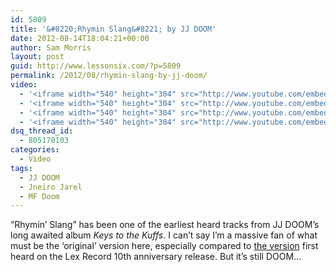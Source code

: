 ```yaml
---
id: 5809
title: '&#8220;Rhymin Slang&#8221; by JJ DOOM'
date: 2012-08-14T18:04:21+00:00
author: Sam Morris
layout: post
guid: http://www.lessonsix.com/?p=5809
permalink: /2012/08/rhymin-slang-by-jj-doom/
video:
  - '<iframe width="540" height="304" src="http://www.youtube.com/embed/Gt4TBVmN0Fk" frameborder="0" allowfullscreen></iframe>'
  - '<iframe width="540" height="304" src="http://www.youtube.com/embed/Gt4TBVmN0Fk" frameborder="0" allowfullscreen></iframe>'
  - '<iframe width="540" height="304" src="http://www.youtube.com/embed/Gt4TBVmN0Fk" frameborder="0" allowfullscreen></iframe>'
  - '<iframe width="540" height="304" src="http://www.youtube.com/embed/Gt4TBVmN0Fk" frameborder="0" allowfullscreen></iframe>'
dsq_thread_id:
  - 805170103
categories:
  - Video
tags:
  - JJ DOOM
  - Jneiro Jarel
  - MF Doom
---
```

&#8220;Rhymin&#8217; Slang&#8221; has been one of the earliest heard tracks from JJ DOOM&#8217;s long awaited album _Keys to the Kuffs_. I can&#8217;t say I&#8217;m a massive fan of what must be the &#8216;original&#8217; version here, especially compared to [the version](http://soundcloud.com/lexrecords/jj-doom-rhymin-slang-sitek-rmx) first heard on the Lex Record 10th anniversary release. But it&#8217;s still DOOM&#8230;
